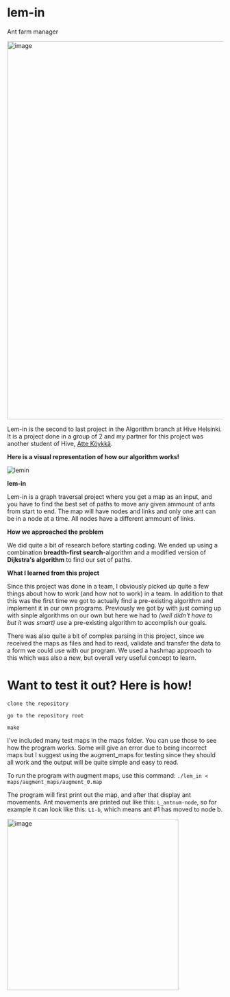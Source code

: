 # lem-in
Ant farm manager
 
 <img width="883" alt="image" src="https://user-images.githubusercontent.com/58331418/201905380-36db415c-bf8f-4558-b3a9-339fb1f68afa.png">

Lem-in is the second to last project in the Algorithm branch at Hive Helsinki. It is a project done in a group of 2 and my partner for this project was another student of Hive, [Atte Köykkä](https://github.com/Akoykka).


**Here is a visual representation of how our algorithm works!**

![lemin](https://user-images.githubusercontent.com/58331418/201911516-7a0d353f-b9a6-457e-a3a8-19f7343f3284.gif)


**lem-in**

Lem-in is a graph traversal project where you get a map as an input, and you have to find the best set of paths to move any given ammount of ants from start to end. The map will have nodes and links and only one ant can be in a node at a time. All nodes have a different ammount of links.


**How we approached the problem**

We did quite a bit of research before starting coding. We ended up using a combination **breadth-first search**-algorithm and a modified version of **Dijkstra's algorithm** to find our set of paths.


**What I learned from this project**

Since this project was done in a team, I obviously picked up quite a few things about how to work (and how not to work) in a team. In addition to that this was the first time we got to actually find a pre-existing algorithm and implement it in our own programs. Previously we got by with just coming up with sinple algorithms on our own but here we had to *(well didn't have to but it was smart)* use a pre-existing algorithm to accomplish our goals. 

There was also quite a bit of complex parsing in this project, since we received the maps as files and had to read, validate and transfer the data to a form we could use with our program. We used a hashmap approach to this which was also a new, but overall very useful concept to learn.


# Want to test it out? Here is how!

``clone the repository``

``go to the repository root``

``make``

I've included many test maps in the maps folder. You can use those to see how the program works. Some will give an error due to being incorrect maps but I suggest using the augment_maps for testing since they should all work and the output will be quite simple and easy to read.

To run the program with augment maps, use this command: ``./lem_in < maps/augment_maps/augment_0.map``

The program will first print out the map, and after that display ant movements. Ant movements are printed out like this: ``L_antnum-node``, so for example it can look like this: ``L1-b``, which means ant #1 has moved to node b.

<img width="400" alt="image" src="https://user-images.githubusercontent.com/58331418/202437891-04fb01a0-aacd-4e64-87e2-a8c58ae47778.png">
